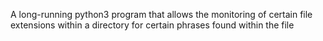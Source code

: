 A  long-running python3 program that allows the monitoring of certain file extensions within a directory for  certain phrases found within the file
